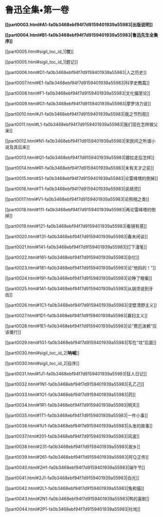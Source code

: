    

# 鲁迅全集•第一卷

**[[part0003.html#A1-fa0b3468ebf94f7d9159401939a55983\|出版说明]]**

**[[part0004.html#B1-fa0b3468ebf94f7d9159401939a55983\|鲁迅先生全集序]]**

[[part0005.html#sigil_toc_id_1\|**坟**]]

[[part0005.html#sigil_toc_id_1\|题记]]

[[part0006.html#D1-fa0b3468ebf94f7d9159401939a55983\|人之历史]]

[[part0007.html#E1-fa0b3468ebf94f7d9159401939a55983\|科学史教篇]]

[[part0008.html#F1-fa0b3468ebf94f7d9159401939a55983\|文化偏至论]]

[[part0009.html#G1-fa0b3468ebf94f7d9159401939a55983\|摩罗诗力说]]

[[part0010.html#J1-fa0b3468ebf94f7d9159401939a55983\|我之节烈观]]

[[part0011.html#L1-fa0b3468ebf94f7d9159401939a55983\|我们现在怎样做父亲]]

[[part0012.html#N1-fa0b3468ebf94f7d9159401939a55983\|宋民间之所谓小说及其后来]]

[[part0013.html#Q1-fa0b3468ebf94f7d9159401939a55983\|娜拉走后怎样]]

[[part0014.html#R1-fa0b3468ebf94f7d9159401939a55983\|未有天才之前]]

[[part0015.html#S1-fa0b3468ebf94f7d9159401939a55983\|论雷峰塔的倒掉]]

[[part0016.html#T1-fa0b3468ebf94f7d9159401939a55983\|说胡须]]

[[part0017.html#V1-fa0b3468ebf94f7d9159401939a55983\|论照相之类]]

[[part0018.html#111-fa0b3468ebf94f7d9159401939a55983\|再论雷峰塔的倒掉]]

[[part0019.html#121-fa0b3468ebf94f7d9159401939a55983\|看镜有感]]

[[part0020.html#131-fa0b3468ebf94f7d9159401939a55983\|春末闲谈]]

[[part0021.html#141-fa0b3468ebf94f7d9159401939a55983\|灯下漫笔]]

[[part0022.html#161-fa0b3468ebf94f7d9159401939a55983\|杂忆]]

[[part0023.html#181-fa0b3468ebf94f7d9159401939a55983\|论“他妈的！”]]

[[part0024.html#191-fa0b3468ebf94f7d9159401939a55983\|论睁了眼看]]

[[part0025.html#1A1-fa0b3468ebf94f7d9159401939a55983\|从胡须说到牙齿]]

[[part0026.html#1C1-fa0b3468ebf94f7d9159401939a55983\|坚壁清野主义]]

[[part0027.html#1D1-fa0b3468ebf94f7d9159401939a55983\|寡妇主义]]

[[part0028.html#1E1-fa0b3468ebf94f7d9159401939a55983\|论“费厄泼赖”应该缓行]]

[[part0029.html#1G1-fa0b3468ebf94f7d9159401939a55983\|写在“坟”后面]]

  

[[part0030.html#sigil_toc_id_2\|**呐喊**]]

[[part0030.html#sigil_toc_id_2\|自序]]

[[part0031.html#1J1-fa0b3468ebf94f7d9159401939a55983\|狂人日记]]

[[part0032.html#1N1-fa0b3468ebf94f7d9159401939a55983\|孔乙己]]

[[part0033.html#1O1-fa0b3468ebf94f7d9159401939a55983\|药]]

[[part0034.html#1R1-fa0b3468ebf94f7d9159401939a55983\|明天]]

[[part0035.html#1T1-fa0b3468ebf94f7d9159401939a55983\|一件小事]]

[[part0036.html#1U1-fa0b3468ebf94f7d9159401939a55983\|头发的故事]]

[[part0037.html#201-fa0b3468ebf94f7d9159401939a55983\|风波]]

[[part0038.html#231-fa0b3468ebf94f7d9159401939a55983\|故乡]]

[[part0039.html#261-fa0b3468ebf94f7d9159401939a55983\|阿Ｑ正传]]

[[part0040.html#2H1-fa0b3468ebf94f7d9159401939a55983\|端午节]]

[[part0041.html#2J1-fa0b3468ebf94f7d9159401939a55983\|白光]]

[[part0042.html#2L1-fa0b3468ebf94f7d9159401939a55983\|兔和猫]]

[[part0043.html#2N1-fa0b3468ebf94f7d9159401939a55983\|鸭的喜剧]]

[[part0044.html#2P1-fa0b3468ebf94f7d9159401939a55983\|社戏]]